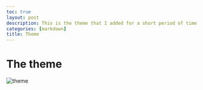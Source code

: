```yaml
---
toc: true
layout: post
description: This is the theme that I added for a short period of time.
categories: [markdown]
title: Theme
---
```


# The theme
![theme]({{site.baseurl}}/images/Theme.png)
